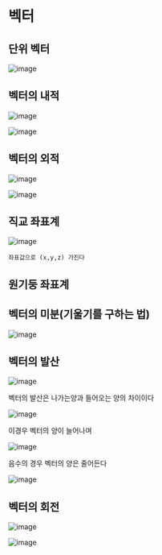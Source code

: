 # 벡터

## 단위 벡터
![image](https://user-images.githubusercontent.com/100903674/192938841-ee01791a-3c70-4293-9422-8ea9e7d8b529.png)

## 벡터의 내적

![image](https://user-images.githubusercontent.com/100903674/192939921-187ff9f5-1ecc-4047-9801-462ad2854f0c.png)


![image](https://user-images.githubusercontent.com/100903674/192939981-9ba31cd1-c380-4c49-a6d6-09f671f16dcd.png)

## 벡터의 외적

![image](https://user-images.githubusercontent.com/100903674/192962033-6995d432-b5f8-4506-82d3-323414bd226f.png)

![image](https://user-images.githubusercontent.com/100903674/192962152-06901985-9717-46db-a440-db75de42c80b.png)

## 직교 좌표계

![image](https://user-images.githubusercontent.com/100903674/192962367-8be22a50-758f-461b-b927-4ceb12c4f414.png)

```
좌표값으로 (x,y,z) 가진다
```
## 원기둥 좌표계

## 벡터의 미분(기울기를 구하는 법)

![image](https://user-images.githubusercontent.com/100903674/192965863-e1460044-4b90-48cb-b5fb-39f2ca3444b0.png)

## 벡터의 발산

![image](https://user-images.githubusercontent.com/100903674/192966801-6f1cf596-2d23-4b5c-b073-4749c197d946.png)

벡터의 발산은 나가는양과 들어오는 양의 차이이다

![image](https://user-images.githubusercontent.com/100903674/192967088-7c772281-0a93-4674-b457-5eb84deec6ae.png)

이경우 벡터의 양이 늘어나며

![image](https://user-images.githubusercontent.com/100903674/192967233-72d0934f-3112-40d3-992a-4b86738d3224.png)

음수의 경우 벡터의 양은 줄어든다

![image](https://user-images.githubusercontent.com/100903674/192969164-7dc69c68-5c64-4c23-a693-d4b9fde8ac67.png)

## 벡터의 회전

![image](https://user-images.githubusercontent.com/100903674/192969533-34814406-bbce-4587-9f55-2d0e38851fc9.png)

![image](https://user-images.githubusercontent.com/100903674/192970675-1f3e1573-78c9-46f7-a40f-848655a7a9cc.png)



